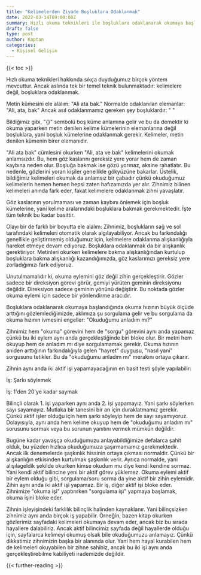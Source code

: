 ```yaml
---
title: "Kelimelerden Ziyade Boşluklara Odaklanmak"
date: 2022-03-14T09:00:00Z
summary: Hızlı okuma teknikleri ile boşluklara odaklanarak okumaya başladığınızda okuma hızınızın büyük ölçüde arttığını göreceksiniz.
draft: false
type: post
author: Kaptan
categories:
  - Kişisel Gelişim
---
```


{{< toc >}}

Hızlı okuma teknikleri hakkında sıkça duyduğumuz birçok yöntem mevcuttur. Ancak aslında tek bir temel teknik bulunmaktadır: kelimelere değil, boşluklara odaklanmak.

Metin kümesini ele alalım: "Ali ata bak."
Normalde odaklanılan elemanlar: "Ali, ata, bak"
Ancak asıl odaklanmamız gereken şey boşluklardır: " "

Bildiğimiz gibi, "{}" sembolü boş küme anlamına gelir ve bu da demektir ki okuma yaparken metin denilen kelime kümelerinin elemanlarına değil boşluklara, yani boşluk kümelerine odaklanmak gerekir. Kelimeler, metin denilen kümenin birer elemanıdır.

"Ali ata bak" cümlesini okurken "Ali, ata ve bak" kelimelerini okumak anlamsızdır. Bu, hem göz kaslarını gereksiz yere yorar hem de zaman kaybına neden olur. Boşluğa bakmak ise gözü yormaz, aksine rahatlatır. Bu nedenle, gözlerini yoran kişiler genellikle gökyüzüne bakarlar. Üstelik, bildiğimiz kelimeleri okumak da anlamsız bir çabadır çünkü okuduğumuz kelimelerin hemen hemen hepsi zaten hafızamızda yer alır. Zihnimiz bilinen kelimeleri anında fark eder, fakat kelimelere odaklanmak zihni yavaşlatır.

Göz kaslarının yorulmaması ve zaman kaybını önlemek için boşluk kümelerine, yani kelime aralarındaki boşluklara bakmak gerekmektedir. İşte tüm teknik bu kadar basittir.

Olayı bir de farklı bir boyutta ele alalım: Zihnimiz, boşlukların sağ ve sol tarafındaki kelimeleri otomatik olarak algılayabiliyor. Ancak bu farkındalığı genellikle geliştirmemiş olduğumuz için, kelimelere odaklanma alışkanlığıyla hareket etmeye devam ediyoruz. Boşluklara odaklanmak da bir alışkanlık gerektiriyor. Metinleri okurken kelimelere bakma alışkanlığından kurtulup boşluklara bakma alışkanlığı kazandığımızda, göz kaslarımızı gereksiz yere zorladığımızı fark ediyoruz.

Unutulmamalıdır ki, okuma eylemini göz değil zihin gerçekleştirir. Gözler sadece bir direksiyon görevi görür, gemiyi yürüten geminin direksiyonu değildir. Direksiyon sadece geminin yönünü değiştirir. Bu noktada gözler okuma eylemi için sadece bir yönlendirme aracıdır.

Boşluklara odaklanarak okumaya başlandığında okuma hızının büyük ölçüde arttığını gözlemlediğimizde, aklımıza şu sorgulama gelir ve bu sorgulama da okuma hızının ivmesini engeller: "Okuduğumu anladım mı?"

Zihnimiz hem "okuma" görevini hem de "sorgu" görevini aynı anda yapamaz çünkü bu iki eylem aynı anda gerçekleştiğinde biri bloke olur. Bir metni hem okuyup hem de anladım mı diye sorgulamamak gerekir. Okuma hızının aniden arttığının farkındalığıyla gelen "hayret" duygusu, "nasıl yani" sorgusunu tetikler. Bu da "okuduğumu anladım mı" merakını ortaya çıkarır.

Zihnin aynı anda iki aktif işi yapamayacağının en basit testi şöyle yapılabilir:

İş: Şarkı söylemek

İş: 1'den 20'ye kadar saymak

Bilinçli olarak 1. işi yaparken aynı anda 2. işi yapamayız. Yani şarkı söylerken sayı sayamayız. Mutlaka bir tanesini bir an için duraklatmamız gerekir. Çünkü aktif işler olduğu için hem şarkı söyleyip hem de sayı sayamıyoruz. Dolayısıyla, aynı anda hem kelime okuyup hem de "okuduğumu anladım mı" sorusunu sormak veya bu sorunun yanıtını vermek mümkün değildir.

Bugüne kadar yavaşça okuduğumuzu anlayabildiğimize defalarca şahit olduk, bu yüzden hızlıca okuduğumuza şaşırmamamız gerekmektedir. Ancak ilk denemelerde şaşkınlık hissinin ortaya çıkması normaldir. Çünkü bir alışkanlığın etkisinden kurtulmak şaşkınlık verir. Ayrıca normalde, yani alışılageldik şekilde okurken kimse okudum mu diye kendi kendine sormaz. Yani kendi aktif bilincine yeni bir aktif görev yüklemez. Okuma eylemi aktif bir eylem olduğu gibi, sorgulama/soru sorma da yine aktif bir zihin eylemidir. Zihin aynı anda iki aktif işi yapamaz. Bir iş, diğer aktif işi bloke eder. Zihnimize "okuma işi" yaptırırken "sorgulama işi" yapmaya başlamak, okuma işini bloke eder.

Zihnin işleyişindeki farklılık bilinçlik halinden kaynaklanır. Yani bilinçsizken zihnimiz aynı anda birçok iş yapabilir. Örneğin, bazen kitap okurken gözlerimiz sayfadaki kelimeleri okumaya devam eder, ancak biz bu sırada hayallere dalabiliriz. Ancak aktif bilincimiz sayfada değil hayallerde olduğu için, sayfalarca kelimeyi okumuş olsak bile okuduğumuzu anlamayız. Çünkü dikkatimiz zihnimizin başka bir alanında olur. Yani hem hayal kurabilen hem de kelimeleri okuyabilen bir zihne sahibiz, ancak bu iki işi aynı anda gerçekleştirebilme kabiliyeti irademizde değildir.


{{< further-reading >}}

